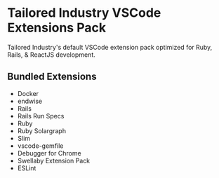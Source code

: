 # Tailored Industry VSCode Extensions Pack

Tailored Industry's default VSCode extension pack optimized for Ruby, Rails, & ReactJS development.


## Bundled Extensions

* Docker
* endwise
* Rails
* Rails Run Specs
* Ruby
* Ruby Solargraph
* Slim
* vscode-gemfile
* Debugger for Chrome
* Swellaby Extension Pack
* ESLint